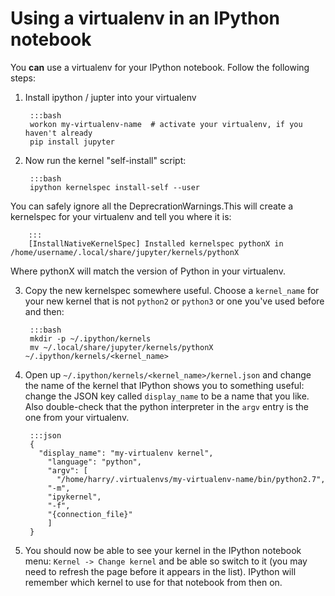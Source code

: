 
<!--
.. title: Using a virtualenv in an IPython notebook
.. slug: IPythonNotebookVirtualenvs
.. date: 2015-09-24 14:35:28 UTC+01:00
.. tags:
.. category:
.. link:
.. description:
.. type: text
-->

# Using a virtualenv in an IPython notebook

You **can** use a virtualenv for your IPython notebook. Follow the following steps:

1. Install ipython / jupter into your virtualenv

        :::bash
        workon my-virtualenv-name  # activate your virtualenv, if you haven't already
        pip install jupyter


2. Now run the kernel "self-install" script:

        :::bash
        ipython kernelspec install-self --user

  You can safely ignore all the DeprecrationWarnings.This will create a
  kernelspec for your virtualenv and tell you where it is:

        :::
        [InstallNativeKernelSpec] Installed kernelspec pythonX in /home/username/.local/share/jupyter/kernels/pythonX

  Where pythonX will match the version of Python in your virtualenv.


3. Copy the new kernelspec somewhere useful. Choose a `kernel_name` for your new
   kernel that is not `python2` or `python3` or one you've used before and then:

        :::bash
        mkdir -p ~/.ipython/kernels
        mv ~/.local/share/jupyter/kernels/pythonX ~/.ipython/kernels/<kernel_name>

4. Open up `~/.ipython/kernels/<kernel_name>/kernel.json`
  and change the name of the kernel that IPython shows you to something useful:
  change the JSON key called `display_name` to be a name that you like. Also
  double-check that the python interpreter in the `argv` entry is the one from
  your virtualenv.

        :::json
        {
          "display_name": "my-virtualenv kernel",
            "language": "python",
            "argv": [
              "/home/harry/.virtualenvs/my-virtualenv-name/bin/python2.7",
            "-m",
            "ipykernel",
            "-f",
            "{connection_file}"
            ]
        }


5. You should now be able to see your kernel in the IPython notebook menu:
   `Kernel -> Change kernel` and be able so switch to it (you may need to
   refresh the page before it appears in the list). IPython will remember
   which kernel to use for that notebook from then on.

